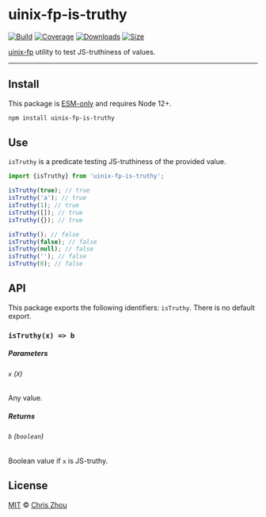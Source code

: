 # uinix-fp-is-truthy

[![Build][build-badge]][build]
[![Coverage][coverage-badge]][coverage]
[![Downloads][downloads-badge]][downloads]
[![Size][bundle-size-badge]][bundle-size]

[uinix-fp] utility to test JS-truthiness of values.

---

## Install

This package is [ESM-only][] and requires Node 12+.

```sh
npm install uinix-fp-is-truthy
```

## Use

`isTruthy` is a predicate testing JS-truthiness of the provided value.

```js
import {isTruthy} from 'uinix-fp-is-truthy';

isTruthy(true); // true
isTruthy('a'); // true
isTruthy(1); // true
isTruthy([]); // true
isTruthy({}); // true

isTruthy(); // false
isTruthy(false); // false
isTruthy(null); // false
isTruthy(''); // false
isTruthy(0); // false
```

## API

This package exports the following identifiers: `isTruthy`.  There is no default export.

### `isTruthy(x) => b`

##### Parameters

###### `x` (`X`)
Any value.

##### Returns

###### `b` (`boolean`)
Boolean value if `x` is JS-truthy.

## License

[MIT][license] © [Chris Zhou][author]

<!-- project -->
[author]: https://github.com/chrisrzhou
[license]: https://github.com/uinix-js/uinix-fp/blob/main/license
[build]: https://github.com/uinix-js/uinix-fp/actions
[build-badge]: https://github.com/uinix-js/uinix-fp/workflows/main/badge.svg
[coverage]: https://codecov.io/github/uinix-js/uinix-fp
[coverage-badge]: https://img.shields.io/codecov/c/github/uinix-js/uinix-fp.svg
[downloads]: https://www.npmjs.com/package/uinix-fp-is-truthy
[downloads-badge]: https://img.shields.io/npm/dm/uinix-fp-is-truthy.svg
[bundle-size]: https://bundlephobia.com/result?p=uinix-fp-is-truthy
[bundle-size-badge]: https://img.shields.io/bundlephobia/minzip/uinix-fp-is-truthy.svg

<!-- defs -->
[ESM-only]: https://gist.github.com/sindresorhus/a39789f98801d908bbc7ff3ecc99d99c
[uinix-fp]: https://github.com/uinix-js/uinix-fp
